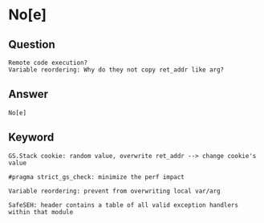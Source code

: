 # No[e]

## Question

    Remote code execution?
    Variable reordering: Why do they not copy ret_addr like arg?

## Answer

    No[e]

## Keyword

    GS.Stack cookie: random value, overwrite ret_addr --> change cookie's value

    #pragma strict_gs_check: minimize the perf impact

    Variable reordering: prevent from overwriting local var/arg

    SafeSEH: header contains a table of all valid exception handlers within that module
    